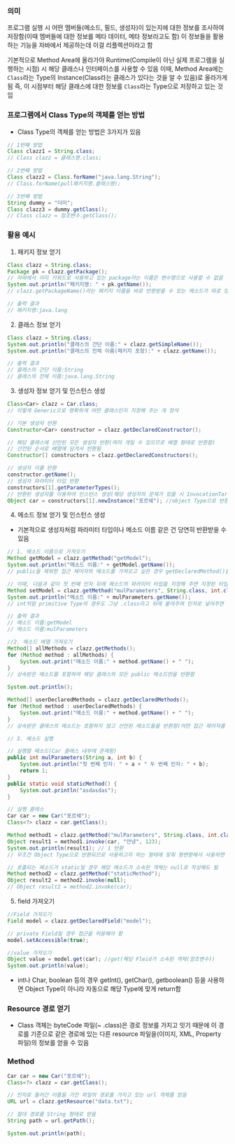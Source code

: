 ### 의미
프로그램 실행 시 어떤 멤버들(메소드, 필드, 생성자)이 있는지에 대한 정보를 조사하여 저장함(이때 멤버들에 대한 정보를 메타 데이터, 메타 정보라고도 함) 
이 정보들을 활용하는 기능을 자바에서 제공하는데 이걸 리플렉션이라고 함

기본적으로 Method Area에 올라가야 Runtime(Compile이 아닌 실제 프로그램을 실행하는 시점) 시 해당 클래스나 인터페이스를 사용할 수 있음
이때, Method Area에는 `Class`라는 Type의 Instance(Class라는 클래스가 있다는 것을 알 수 있음)로 올라가게 됨 즉, 이 시점부터 해당 클래스에 대한 정보를 `Class`라는 Type으로 저장하고 있는 것임
### 프로그램에서 Class Type의 객체를 얻는 방법
- Class Type의 객체를 얻는 방법은 3가지가 있음
```java
// 1번째 방법
Class clazz1 = String.class;
// Class clazz = 클래스명.class;

// 2번째 방법
Class clazz2 = Class.forName("java.lang.String"); 
// Class.forName(pull패키지명.클래스명);

// 3번째 방법
String dummy = "더미";
Class clazz3 = dummy.getClass();
// Class clazz = 참조변수.getClass(); 
```
### 활용 예시
1. 패키지 정보 얻기
```java
Class clazz = String.class;
Package pk = clazz.getPackage(); 
// 자바에서 이미 키워드로 사용하고 있는 package라는 이름은 변수명으로 사용할 수 없음
System.out.println("패키지명: " + pk.getName());
// clazz.getPackageName()라는 패키지 이름을 바로 반환받을 수 있는 메소드가 따로 있긴 함

// 출력 결과
// 패키지명:java.lang
```
2. 클래스 정보 얻기
```java
Class clazz = String.class;
System.out.println("클래스의 간단 이름:" + clazz.getSimpleName());
System.out.println("클래스의 전체 이름(패키지 포함):" + clazz.getName());

// 출력 결과
// 클래스의 간단 이름:String
// 클래스의 전체 이름:java.lang.String
```
3. 생성자 정보 얻기 및 인스턴스 생성
```java
Class<Car> clazz = Car.class; 
// 이렇게 Generic으로 명확하게 어떤 클래스인지 지정해 주는 게 정석

// 기본 생성자 반환
Constructor<Car> constructor = clazz.getDeclaredConstructor();

// 해당 클래스에 선언된 모든 생성자 반환(여러 개일 수 있으므로 배열 형태로 반환함)
// 선언된 순서로 배열에 담겨서 반환됨
Constructor[] constructors = clazz.getDeclaredConstructors();

// 생성자 이름 반환
constructor.getName();
// 생성자 파라미터 타입 반환
constructors[1].getParameterTypes();
// 반환된 생성자를 이용하여 인스턴스 생성(해당 생성자의 문제가 있을 시 InvocationTargetException)
Object car = constructors[1].newInstance("포르쉐"); //object Type으로 반환함
```
4. 메소드 정보 얻기 및 인스턴스 생성
- 기본적으로 생성자처럼 파라미터 타입이나 메소드 이름 같은 건 당연히 반환받을 수 있음
```java
// 1. 메소드 이름으로 가져오기
Method getModel = clazz.getMethod("getModel");
System.out.println("메소드 이름:" + getModel.getName());
// public을 제외한 접근 제어자의 메소드를 가져오고 싶은 경우 getDeclaredMethod()를 써야 함

// 이때, 다음과 같이 첫 번째 인자 뒤에 메소드의 파라미터 타입을 지정해 주면 지정된 타입의 파라미터들을 가진 메소드들 반환함
Method setModel = clazz.getMethod("mulParameters", String.class, int.class);
System.out.println("메소드 이름:" + mulParameters.getName());
// int처럼 primitive Type의 경우도 그냥 .class라고 뒤에 붙여주며 인자로 넣어주면 잘 동작함

// 출력 결과
// 메소드 이름:getModel
// 메소드 이름:mulParameters
```

```java
//2. 메소드 배열 가져오기
Method[] allMethods = clazz.getMethods();
for (Method method : allMethods) {
	System.out.print("메소드 이름:" + method.getName() + " ");
}
// 상속받은 메소드를 포함하여 해당 클래스의 모든 public 메소드만을 반환함

System.out.println();

Method[] userDeclaredMethods = clazz.getDeclaredMethods();
for (Method method : userDeclaredMethods) {
	System.out.print("메소드 이름:" + method.getName() + " ");
}
// 상속받은 클래스의 메소드는 포함하지 않고 선언된 메소드들을 반환함(어떤 접근 제어자를 가진 메소드든 상관없이 다 반환)
```

```java
// 3. 메소드 실행

// 실행할 메소드(Car 클래스 내부에 존재함)
public int mulParameters(String a, int b) {
	System.out.println("첫 번째 인자: " + a + " 두 번째 인자: " + b);
	return 1;
}
public static void staticMethod() {
	System.out.println("asdasdas");
}

// 실행 클래스
Car car = new Car("포르쉐");
Class<?> clazz = car.getClass();

Method method1 = clazz.getMethod("mulParameters", String.class, int.class);
Object result1 = method1.invoke(car, "안녕", 123);
System.out.println(result1); // 1 반환
// 무조건 Object Type으로 반환되므로 사용하고자 하는 형태에 맞춰 형변환해서 사용하면 됨

// 호출되는 메소드가 static일 경우 해당 메소드가 소속된 객체는 null로 작성해도 됨
Method method2 = clazz.getMethod("staticMethod");
Object result2 = method2.invoke(null);
// Object result2 = method2.invoke(car);
```
5. field 가져오기
```java
//Field 가져오기
Field model = clazz.getDeclaredField("model");

// private Field일 경우 접근을 허용해야 함
model.setAccessible(true);

//value 가져오기
Object value = model.get(car); //get(해당 Fleid가 소속된 객체(참조변수))
System.out.println(value);
```
- int나 Char, boolean 등의 경우 getInt(), getChar(), getboolean() 등을 사용하면 Object Type이 아니라 자동으로 해당 Type에 맞게 return함
### Resource 경로 얻기
- Class 객체는 byteCode 파일(~ .class)은 경로 정보를 가지고 잇기 때문에 이 경로를 기준으로 같은 경로에 있는 다른 resource 파일을(이미지, XML, Property 파일)의 정보를 얻을 수 있음

### Method
```java
Car car = new Car("포르쉐");
Class<?> clazz = car.getClass();

// 인자로 들어간 이름을 가진 파일의 경로를 가지고 있는 url 객체를 얻음
URL url = clazz.getResource("data.txt");

// 절대 경로를 String 형태로 얻음
String path = url.getPath();

System.out.println(path);
```